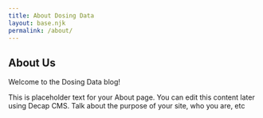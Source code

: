 ```yaml
---
title: About Dosing Data
layout: base.njk
permalink: /about/
---
```

## About Us

Welcome to the Dosing Data blog!

This is placeholder text for your About page. You can edit this content later using Decap CMS. Talk about the purpose of your site, who you are, etc
